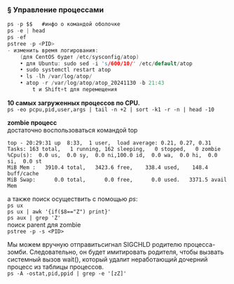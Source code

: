 ### § Управление процессами
```c
ps -p $$   #инфо о командой оболочке
ps -e | head
ps -ef
pstree -p <PID>
- изменить время логирования:
	(для CentOS будет /etc/sysconfig/atop)
	• для Ubuntu: sudo sed -i 's/600/10/' /etc/default/atop
	• sudo systemctl restart atop
	• ls -lh /var/log/atop/
	• atop -r /var/log/atop/atop_20241130 -b 21:43
		t и Shift+t для перемещения
```

**10 самых загруженных процессов по CPU.**
<br/> `ps -eo pcpu,pid,user,args | tail -n +2 | sort -k1 -r -n | head -10`

**zombie процесс**
<br/> достаточно воспользоваться командой top
```console
top - 20:29:31 up  8:33,  1 user,  load average: 0.21, 0.27, 0.31
Tasks: 163 total,   1 running, 162 sleeping,   0 stopped,   0 zombie
%Cpu(s):  0.0 us,  0.0 sy,  0.0 ni,100.0 id,  0.0 wa,  0.0 hi,  0.0 si,  0.0 st
MiB Mem :   3910.4 total,   3423.6 free,    338.4 used,    148.4 buff/cache
MiB Swap:      0.0 total,      0.0 free,      0.0 used.   3371.5 avail Mem
```
а также поиск осуществить с помощью *ps*:
<br/> `ps ux`
<br/> `ps ux | awk '{if($8=="Z") print}'`
<br/> `ps aux | grep 'Z'`
<br/> поиск parent для zombie
<br/> `pstree -p -s <PID>`

Мы можем вручную отправитьсигнал SIGCHLD родителю процесса-зомби. Следовательно, он будет имитировать родителя, чтобы вызвать системный вызов wait(), который удалит неработающий дочерний процесс из таблицы процессов.
<br/> `ps -A -ostat,pid,ppid | grep -e '[zZ]'`

